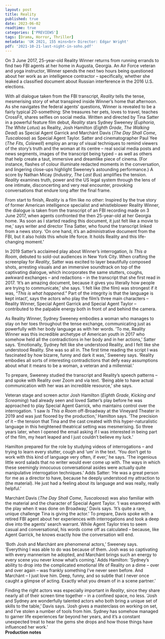 ```yaml
---
layout: post
title: Reality
published: true
date: 2023-06-02
readtime: true
categories: ['PREVIEWS']
tags: [Drama, Horror, Thriller]
metadata: 'UK 2021, 155 mins<br> Director: Edgar Wright'
pdf: '2021-10-21-last-night-in-soho.pdf'
---
```


On 3 June 2017, 25-year-old Reality Winner returns from running errands to find two FBI agents at her home in Augusta, Georgia. An Air Force veteran and yoga instructor, Winner spends the next two hours being questioned about her work as an intelligence contractor – specifically, whether she leaked a classified document about Russian interference in the 2016 U.S. elections.

With all dialogue taken from the FBI transcript, _Reality_ tells the tense, mesmerising story of what transpired inside Winner’s home that afternoon. As she navigates the federal agents’ questions, Winner is revealed to be a fairly typical 20-something: She treasures her pets, loves to travel, teaches CrossFit, shares selfies on social media. Written and directed by Tina Satter in a powerful feature film debut, _Reality_ stars Sydney Sweeney (_Euphoria_, _The White Lotus_) as Reality, Josh Hamilton (_Eighth Grade_, _The Walking Dead_) as Special Agent Garrick and Marchánt Davis (_The Day Shall Come_, _Tuscaloosa_) as Special Agent Taylor. Satter and cinematographer Paul Yee (_The Fits, Colewell_) employ an array of visual techniques to remind viewers of the story’s truth and the woman at its centre – real social media posts and news segments, images of the transcript being typed – as well as others that help create a taut, immersive and dreamlike piece of cinema. (For instance, flashes of colour illuminate redacted moments in the conversation, and lingering close-ups highlight Sweeney’s astounding performance.) A score by Nathan Micay (_Industry_, _The Last Bus_) amplifies the tension. _Reality_ examines truth, power and the US legal system through the lens of one intimate, disconcerting and very real encounter, provoking conversations that endure long after the final frame.

From start to finish, _Reality_ is a film like no other: Inspired by the true story of former American intelligence specialist and whistleblower Reality Winner, the dialogue is taken from the transcript of an FBI recording made on 3 June 2017, when agents confronted the then 25-year-old at her Georgia home. ‘As soon as I started reading this document, it just felt like a movie to me,’ says writer and director Tina Satter, who found the transcript linked from a news story. ‘On one hand, it’s an administrative document from the FBI, but it also holds this whole life force. It holds Reality and this life-changing moment.’

In 2019 Satter’s acclaimed play about Winner’s interrogation, _Is This a Room_, debuted to sold-out audiences in New York City. When crafting the screenplay for _Reality_, Satter was excited to layer beautifully composed shots, arresting visuals and an immersive soundtrack on top of the captivating dialogue, which incorporates the same stutters, coughs, awkward exchanges – and redactions – in the transcript that she first read in 2017. ‘It’s an amazing document, because it gives you literally how people are trying to communicate,’ she says. ‘I felt like (the film) was strongest if it was, “_This is what happened_.” Part of the integrity is that the language is kept intact’, says the actors who play the film’s three main characters – Reality Winner, Special Agent Garrick and Special Agent Taylor – contributed to the palpable energy both in front of and behind the camera.

As Reality Winner, Sydney Sweeney embodies a woman who manages to stay on her toes throughout the tense exchange, communicating just as powerfully with her body language as with her words. ‘To me, Reality Winner was this incredible archetype of American youth in 2017 who somehow held all the contradictions in her body and in her actions,’ Satter says. ‘Emotionally, Sydney felt like she understood Reality, and I felt like she understood Reality. She was so all in. The first time reading the script I was fascinated by how bizarre, funny and dark it was,’ Sweeney says. ‘Reality embodies all sorts of interesting contradictions that defy easy assumptions about what it means to be a woman, a veteran and a millennial.’

To prepare, Sweeney studied the transcript and Reality’s speech patterns – and spoke with Reality over Zoom and via text. ‘Being able to have actual communication with her was an incredible resource,’ she says.

Veteran stage and screen actor Josh Hamilton (_Eighth Grade_, _Kicking and Screaming_) had already seen and loved Satter’s play before he was approached to play Special Agent Garrick, who maintains control over the interrogation. ‘I saw _Is This a Room_ off-Broadway at the Vineyard Theater in 2019 and was just floored by the production,’ Hamilton says. ‘The precision of it – the tension that Tina and the cast created with this hyper-naturalistic language in this heightened theatrical setting was mesmerising. So three years later, when I opened the email asking if I was interested in being part of the film, my heart leaped and I just couldn’t believe my luck.’

Hamilton prepared for the role by studying videos of interrogations – and trying to learn every stutter, cough and ‘um’ in the text. ‘You don’t get to work with this kind of language very often, if ever,’ he says. ‘The ingenious little word salads that no writer would ever come up with. The ways in which these seemingly innocuous conversational asides were actually quite manipulative interrogation techniques.’ Adds Satter: ‘He was a great person for me as a director to have, because he deeply understood my attraction to (the material). He just had a feeling about its language and was really, really helpful.’

Marchánt Davis (_The Day Shall Come_, _Tuscaloosa_) was also familiar with the material and the character of Special Agent Taylor. ‘I was enamored with the play when it was done on Broadway,’ Davis says. ‘It’s quite a rare, unique challenge Tina is giving the actor.’ To prepare, Davis spoke with a retired FBI agent about her experiences with interrogations and took a deep dive into the agents’ search warrant. While Agent Taylor tries to seem casual and conversational, his words come off as calculated – because, like Agent Garrick, he knows exactly how the conversation will end.

‘Both Josh and Marchánt are phenomenal actors,’ Sweeney says. ‘Everything I was able to do was because of them. Josh was so captivating with every mannerism he adopted, and Marchánt brings such an energy to every scene you never know what’s coming.’ Adds Hamilton: ‘Sydney’s ability to drop into the complicated emotional life of Reality on a dime – over and over again – was frankly something I’ve never seen before. And Marchánt – I just love him. Deep, funny, and so subtle that I never once caught a glimpse of acting. Exactly what you dream of in a scene partner.’

Finding the right actors was especially important in _Reality_, since they share nearly all of their screen time together – in a confined space, no less. ‘Josh and Sydney are wonderfully talented actors who both bring a unique set of skills to the table,’ Davis says. ‘Josh gives a masterclass on working on set, and I’ve stolen a number of tools from him. Sydney has somehow managed to garner life experiences far beyond her years, and it’s a constant unexpected treat to hear the gems she drops and how those things have influenced her work.’  
**Production notes**
<!--stackedit_data:
eyJoaXN0b3J5IjpbMTkwNzE1ODEzNSw3MzA5OTgxMTZdfQ==
-->